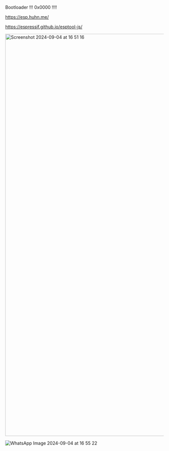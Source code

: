Bootloader !!! 0x0000 !!!!


https://esp.huhn.me/


https://espressif.github.io/esptool-js/



<img width="1277" alt="Screenshot 2024-09-04 at 16 51 16" src="https://github.com/user-attachments/assets/facef295-7c9a-4dc0-9eed-b250a55d55d3">












![WhatsApp Image 2024-09-04 at 16 55 22](https://github.com/user-attachments/assets/916bb838-7298-4cfe-b494-026c7891d363)
